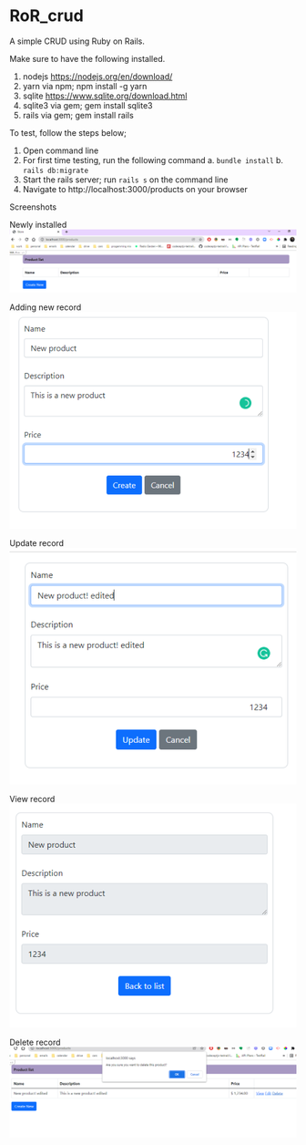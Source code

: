 # RoR_crud
A simple CRUD using Ruby on Rails.


Make sure to have the following installed.
1. nodejs
    https://nodejs.org/en/download/
2. yarn
    via npm; npm install -g yarn
3. sqlite
    https://www.sqlite.org/download.html
4. sqlite3
   via gem; gem install sqlite3
5. rails
   via gem; gem install rails
   

To test, follow the steps below;
1. Open command line
3. For first time testing, run the following command
   a. `bundle install`
   b. `rails db:migrate`
4. Start the rails server; run `rails s` on the command line
5. Navigate to http://localhost:3000/products on your browser


Screenshots

Newly installed
![alt text](https://github.com/cifergenno/RoR_crud/blob/main/app/assets/images/new_open.PNG?raw=true)

Adding new record
![alt text](https://github.com/cifergenno/RoR_crud/blob/main/app/assets/images/new.PNG?raw=true)

Update record
![alt text](https://github.com/cifergenno/RoR_crud/blob/main/app/assets/images/updated.PNG?raw=true)

View record
![alt text](https://github.com/cifergenno/RoR_crud/blob/main/app/assets/images/view.PNG?raw=true)

Delete record
![alt text](https://github.com/cifergenno/RoR_crud/blob/main/app/assets/images/on_delete.PNG?raw=true)

